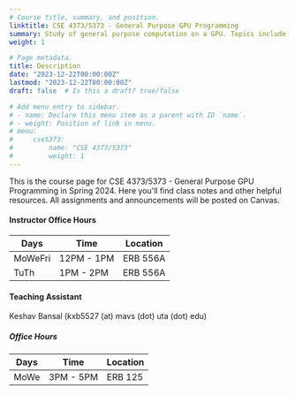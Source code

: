```yaml
---
# Course title, summary, and position.
linktitle: CSE 4373/5373 - General Purpose GPU Programming
summary: Study of general purpose computation on a GPU. Topics include GPU architecture, CUDA programming, and performance optimization.
weight: 1

# Page metadata.
title: Description
date: "2023-12-22T00:00:00Z"
lastmod: "2023-12-22T00:00:00Z"
draft: false  # Is this a draft? true/false

# Add menu entry to sidebar.
# - name: Declare this menu item as a parent with ID `name`.
# - weight: Position of link in menu.
# menu:
#     cse5373:
#         name: "CSE 4373/5373"
#         weight: 1
---
```


This is the course page for CSE 4373/5373 - General Purpose GPU Programming in Spring 2024. Here you'll find class notes and other helpful resources. All assignments and announcements will be posted on Canvas.

#### Instructor Office Hours
| Days    | Time       | Location |
| ------- | ---------- | -------- |
| MoWeFri | 12PM - 1PM | ERB 556A |
| TuTh    | 1PM - 2PM  | ERB 556A |

#### Teaching Assistant

Keshav Bansal (kxb5527 (at) mavs (dot) uta (dot) edu)

##### Office Hours

| Days | Time      | Location |
| ---- | --------- | -------- |
| MoWe | 3PM - 5PM | ERB 125  |